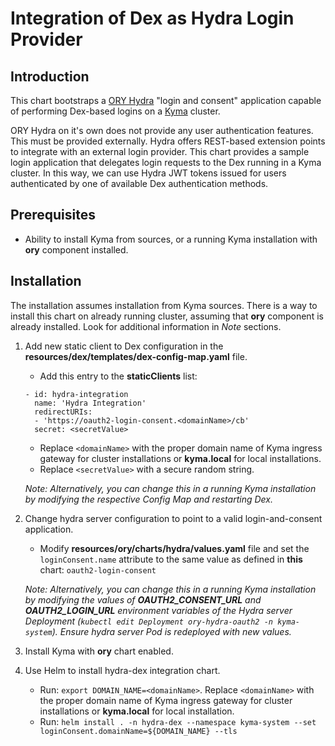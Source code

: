 # Integration of Dex as Hydra Login Provider

## Introduction

This chart bootstraps a [ORY Hydra](https://www.ory.sh/docs/hydra/) "login and consent" application capable of performing Dex-based logins on a [Kyma](https://kyma-project.io) cluster.

ORY Hydra on it's own does not provide any user authentication features. This must be provided externally.
Hydra offers REST-based extension points to integrate with an external login provider.
This chart provides a sample login application that delegates login requests to the Dex running in a Kyma cluster.
In this way, we can use Hydra JWT tokens issued for users authenticated by one of available Dex authentication methods.


## Prerequisites
- Ability to install Kyma from sources, or a running Kyma installation with **ory** component installed.

## Installation

The installation assumes installation from Kyma sources. There is a way to install this chart on already running cluster, assuming that **ory** component is already installed. Look for additional information in _Note_ sections.

1. Add new static client to Dex configuration in the **resources/dex/templates/dex-config-map.yaml** file.
   - Add this entry to the **staticClients** list:
    ```
    - id: hydra-integration
      name: 'Hydra Integration'
      redirectURIs:
      - 'https://oauth2-login-consent.<domainName>/cb'
      secret: <secretValue>
     ```
   - Replace `<domainName>` with the proper domain name of Kyma ingress gateway for cluster installations or **kyma.local** for local installations.
   - Replace `<secretValue>` with a secure random string.

    _Note: Alternatively, you can change this in a running Kyma installation by modifying the respective Config Map and restarting Dex._

3. Change hydra server configuration to point to a valid login-and-consent application.
   - Modify **resources/ory/charts/hydra/values.yaml** file and set the `loginConsent.name` attribute to the same value as defined in **this** chart: `oauth2-login-consent`

   _Note: Alternatively, you can change this in a running Kyma installation by modifying the values of **OAUTH2_CONSENT_URL** and **OAUTH2_LOGIN_URL** environment variables of the Hydra server Deployment (`kubectl edit Deployment ory-hydra-oauth2 -n kyma-system`). Ensure hydra server Pod is redeployed with new values._

4. Install Kyma with **ory** chart enabled.

5. Use Helm to install hydra-dex integration chart.
   - Run: `export DOMAIN_NAME=<domainName>`. Replace `<domainName>` with the proper domain name of Kyma ingress gateway for cluster installations or **kyma.local** for local installation.
   - Run: `helm install . -n hydra-dex --namespace kyma-system --set loginConsent.domainName=${DOMAIN_NAME} --tls`


